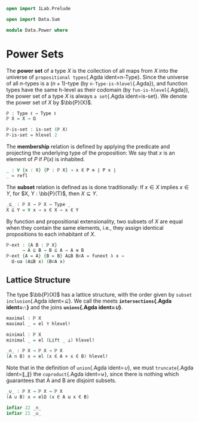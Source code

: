 ```agda
open import 1Lab.Prelude

open import Data.Sum

module Data.Power where
```

<!--
```agda
private variable
  ℓ : Level
  X : Type ℓ
```
-->

# Power Sets

The **power set** of a type $X$ is the collection of all maps from $X$
into the universe of `propositional types`{.Agda ident=n-Type}. Since
the universe of all $n$-types is a $(n+1)$-type (by
`n-Type-is-hlevel`{.Agda}), and function types have the same h-level as
their codomain (by `fun-is-hlevel`{.Agda}), the power set of a type $X$ is
always `a set`{.Agda ident=is-set}. We denote the power set of $X$ by
$\bb{P}(X)$.

```agda
ℙ : Type ℓ → Type ℓ
ℙ X = X → Ω

ℙ-is-set : is-set (ℙ X)
ℙ-is-set = hlevel 2
```

The **membership** relation is defined by applying the predicate and
projecting the underlying type of the proposition: We say that $x$ is an
element of $P$ if $P(x)$ is inhabited.

```agda
_ : ∀ {x : X} {P : ℙ X} → x ∈ P ≡ ∣ P x ∣
_ = refl
```

The **subset** relation is defined as is done traditionally: If $x \in
X$ implies $x \in Y$, for $X, Y : \bb{P}(T)$, then $X \subseteq Y$.

```agda
_⊆_ : ℙ X → ℙ X → Type _
X ⊆ Y = ∀ x → x ∈ X → x ∈ Y
```

By function and propositional extensionality, two subsets of $X$ are
equal when they contain the same elements, i.e., they assign identical
propositions to each inhabitant of $X$.

```agda
ℙ-ext : {A B : ℙ X}
      → A ⊆ B → B ⊆ A → A ≡ B
ℙ-ext {A = A} {B = B} A⊆B B⊂A = funext λ x →
  Ω-ua (A⊆B x) (B⊂A x)
```

## Lattice Structure

The type $\bb{P}(X)$ has a lattice structure, with the order given
by `subset inclusion`{.Agda ident=_⊆_}. We call the meets
**`intersections`{.Agda ident=_∩_}** and the joins **`unions`{.Agda
ident=_∪_}**.

```agda
maximal : ℙ X
maximal _ = el ⊤ hlevel!

minimal : ℙ X
minimal _ = el (Lift _ ⊥) hlevel!

_∩_ : ℙ X → ℙ X → ℙ X
(A ∩ B) x = el (x ∈ A × x ∈ B) hlevel!
```

<!--
```agda
_ = ∥_∥
```
-->

Note that in the definition of `union`{.Agda ident=_∪_}, we must
`truncate`{.Agda ident=∥_∥} the `coproduct`{.Agda ident=⊎}, since there
is nothing which guarantees that A and B are disjoint subsets.

```agda
_∪_ : ℙ X → ℙ X → ℙ X
(A ∪ B) x = elΩ (x ∈ A ⊎ x ∈ B)

infixr 22 _∩_
infixr 21 _∪_
```
